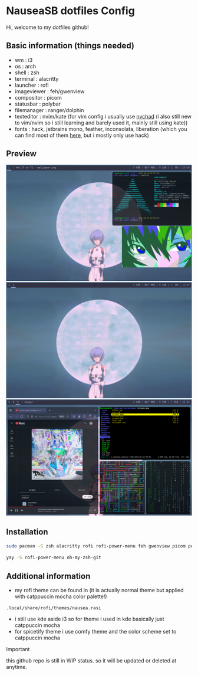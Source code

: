 # NauseaSB dotfiles Config

Hi, welcome to my dotfiles github!

## Basic information (things needed)

- wm : i3
- os : arch
- shell : zsh
- terminal : alacritty
- launcher : rofi
- imageviewer : feh/gwenview
- compositor : picom
- statusbar : polybar
- filemanager : ranger/dolphin
- texteditor : nvim/kate (for vim config i usually use [nvchad](https://nvchad.com/) (i also still new to vim/nvim so i still learning and barely used it, mainly still using kate))
- fonts : hack, jetbrains mono, feather, inconsolata, liberation (which you can find most of them [here](https://www.nerdfonts.com/), but i mostly only use hack)

## Preview

![screen](/img/img1.png)
![screen](/img/img2.png)
![screen](/img/img3.png)

## Installation

```bash
sudo pacman -S zsh alacritty rofi rofi-power-menu feh gwenview picom polybar ranger dolphin nvim flameshot
```

```bash
yay -S rofi-power-menu oh-my-zsh-git
```

## Additional information
- my rofi theme can be found in (it is actually normal theme but applied with catppuccin mocha color palette!)
```
.local/share/rofi/themes/nausea.rasi
```
- i still use kde aside i3 so for theme i used in kde basically just catppuccin mocha
- for spicetify theme i use comfy theme and the color scheme set to catppuccin mocha

> [!IMPORTANT]
> this github repo is still in WIP status. so it will be updated or deleted at anytime.
